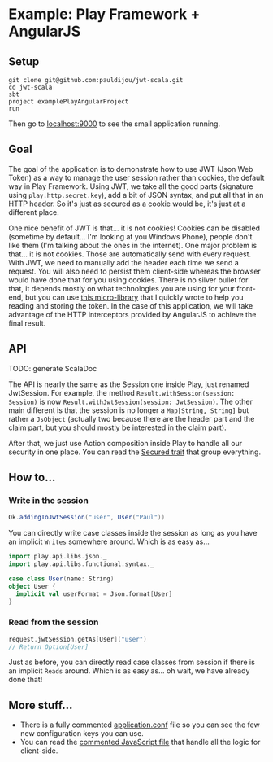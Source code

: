 # Example: Play Framework + AngularJS

## Setup

~~~ shell
git clone git@github.com:pauldijou/jwt-scala.git
cd jwt-scala
sbt
project examplePlayAngularProject
run
~~~

Then go to [localhost:9000](http://localhost:9000) to see the small application running.

## Goal

The goal of the application is to demonstrate how to use JWT (Json Web Token) as a way to manage the user session rather than cookies, the default way in Play Framework. Using JWT, we take all the good parts (signature using `play.http.secret.key`), add a bit of JSON syntax, and put all that in an HTTP header. So it's just as secured as a cookie would be, it's just at a different place.

One nice benefit of JWT is that... it is not cookies! Cookies can be disabled (sometime by default... I'm looking at you Windows Phone), people don't like them (I'm talking about the ones in the internet). One major problem is that... it is not cookies. Those are automatically send with every request. With JWT, we need to manually add the header each time we send a request. You will also need to persist them client-side whereas the browser would have done that for you using cookies. There is no silver bullet for that, it depends mostly on what technologies you are using for your front-end, but you can use [this micro-library](https://github.com/pauldijou/jwt-client) that I quickly wrote to help you reading and storing the token. In the case of this application, we will take advantage of the HTTP interceptors provided by AngularJS to achieve the final result.  

## API

TODO: generate ScalaDoc

The API is nearly the same as the Session one inside Play, just renamed JwtSession. For example, the method `Result.withSession(session: Session)` is now `Result.withJwtSession(session: JwtSession)`. The other main different is that the session is no longer a `Map[String, String]` but rather a `JsObject` (actually two because there are the header part and the claim part, but you should mostly be interested in the claim part).

After that, we just use Action composition inside Play to handle all our security in one place. You can read the [Secured trait](https://github.com/pauldijou/jwt-scala/blob/master/examples/play-angular/app/controllers/Secured.scala) that group everything.

## How to...

### Write in the session

~~~ scala
Ok.addingToJwtSession("user", User("Paul"))
~~~

You can directly write case classes inside the session as long as you have an implicit `Writes` somewhere around. Which is as easy as...

~~~ scala
import play.api.libs.json._
import play.api.libs.functional.syntax._

case class User(name: String)
object User {
  implicit val userFormat = Json.format[User]
}
~~~

### Read from the session

~~~ scala
request.jwtSession.getAs[User]("user")
// Return Option[User]
~~~

Just as before, you can directly read case classes from session if there is an implicit `Reads` around. Which is as easy as... oh wait, we have already done that!

## More stuff...

- There is a fully commented [application.conf](https://github.com/pauldijou/jwt-scala/blob/master/examples/play-angular/conf/application.conf) file so you can see the few new configuration keys you can use.
- You can read the [commented JavaScript file](https://github.com/pauldijou/jwt-scala/blob/master/examples/play-angular/public/javascripts/app.js) that handle all the logic for client-side.
